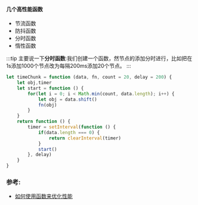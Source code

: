 #### 几个高性能函数

- 节流函数
- 防抖函数
- 分时函数
- 惰性函数

:::tip
主要说一下**分时函数**:我们创建一个函数，然节点的添加分时进行，比如把在1s添加1000个节点改为每隔200ms添加20个节点。
:::

```javascript
let timeChunk = function (data, fn, count = 20, delay = 200) {
    let obj,timer
    let start = function () {
        for(let i = 0; i < Math.min(count, data.length); i++) {
            let obj = data.shift()
            fn(obj)
        }
    }
    return function () {
        timer = setInterval(function () {
            if(data.length === 0) {
                return clearInterval(timer)
            }
            start()
        }, delay)
    }
}
```

### 参考:

- [如何使用函数来优化性能](https://juejin.im/post/5c78d6dde51d453ecd049a4b)
